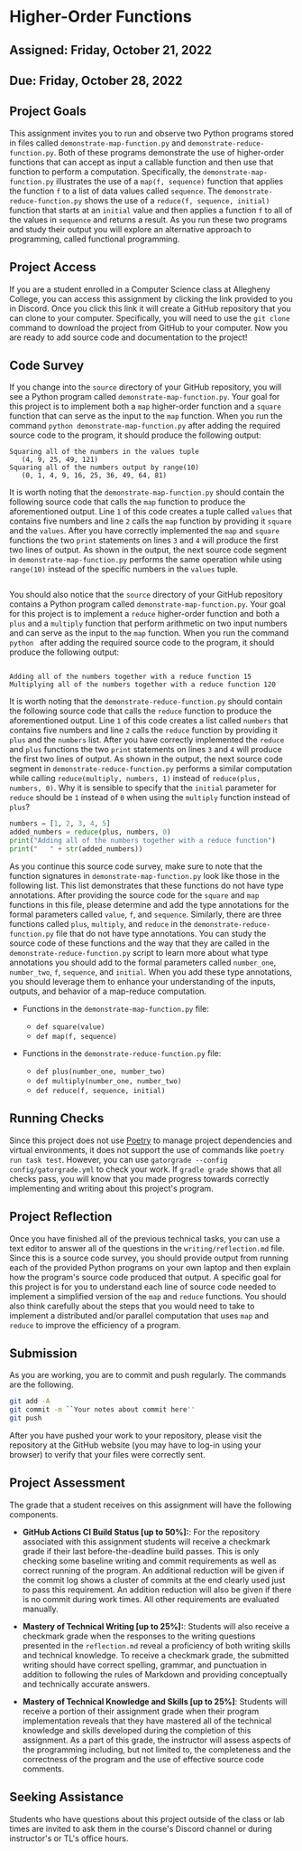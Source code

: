 # Higher-Order Functions

## Assigned: Friday, October 21, 2022

## Due: Friday, October 28, 2022

## Project Goals

This assignment invites you to run and observe two Python programs stored in files called `demonstrate-map-function.py` and `demonstrate-reduce-function.py`. Both of these programs demonstrate the use of higher-order functions that can accept as input a callable function and then use that function to perform a computation. Specifically, the `demonstrate-map-function.py` illustrates the use of a `map(f, sequence)` function that applies the function `f` to a list of data values called `sequence`. The `demonstrate-reduce-function.py` shows the use of a `reduce(f, sequence, initial)` function that starts at an `initial` value and then applies a function `f` to all of the values in `sequence` and returns a result. As you run these two programs and study their output you will explore an alternative approach to programming, called functional programming.


## Project Access

If you are a student enrolled in a Computer Science class at Allegheny College,
you can access this assignment by clicking the link provided to you in Discord.
Once you click this link it will create a GitHub repository that you can clone
to your computer. Specifically, you
will need to use the `git clone` command to download the project from GitHub to
your computer. Now you are ready to add source code and documentation to the
project!

## Code Survey

If you change into the `source` directory of your GitHub repository, you will see a Python program called `demonstrate-map-function.py`. Your goal for this project is to implement both a `map` higher-order function and a `square` function that can serve as the input to the `map` function. When you run the command `python demonstrate-map-function.py` after adding the required source code to the program, it should produce the following output:

```
Squaring all of the numbers in the values tuple
   (4, 9, 25, 49, 121)
Squaring all of the numbers output by range(10)
   (0, 1, 4, 9, 16, 25, 36, 49, 64, 81)
```

It is worth noting that the `demonstrate-map-function.py` should contain the following source code that calls the `map` function to produce the aforementioned output. Line `1` of this code creates a tuple called `values` that contains five numbers and line `2` calls the `map` function by providing it `square` and the `values`. After you have correctly implemented the `map` and `square` functions the two `print` statements on lines `3` and `4` will produce the first two lines of output. As shown in the output, the next source code segment in `demonstrate-map-function.py` performs the same operation while using `range(10)` instead of the specific numbers in the `values` tuple.

```python linenums="1" values = (2, 3, 5, 7, 11) squared = map(square, values) print("Squaring all of the numbers in the values tuple") print(" " + str(squared))

```

You should also notice that the `source` directory of your GitHub repository
contains a Python program called `demonstrate-map-function.py`. Your goal for
this project is to implement a `reduce` higher-order function and both a `plus`
and a `multiply` function that perform arithmetic on two input numbers and can
serve as the input to the `map` function. When you run the command `python
` after adding the required source code to the
program, it should produce the following output:
```

Adding all of the numbers together with a reduce function 15 Multiplying all of the numbers together with a reduce function 120

````

It is worth noting that the `demonstrate-reduce-function.py` should contain the
following source code that calls the `reduce` function to produce the
aforementioned output. Line `1` of this code creates a list called `numbers`
that contains five numbers and line `2` calls the `reduce` function by providing
it `plus` and the `numbers` list. After you have correctly implemented the
`reduce` and `plus` functions the two `print` statements on lines `3` and `4`
will produce the first two lines of output. As shown in the output, the next
source code segment in `demonstrate-reduce-function.py` performs a similar
computation while calling `reduce(multiply, numbers, 1)` instead of
`reduce(plus, numbers, 0)`. Why it is sensible to specify that the
`initial` parameter for `reduce` should be `1` instead of `0` when using the
`multiply` function instead of `plus`?

```python linenums="1"
numbers = [1, 2, 3, 4, 5]
added_numbers = reduce(plus, numbers, 0)
print("Adding all of the numbers together with a reduce function")
print("   " + str(added_numbers))
````

As you continue this source code survey, make sure to note that the function signatures in `demonstrate-map-function.py` look like those in the following list. This list demonstrates that these functions do not have type annotations. After providing the source code for the `square` and `map` functions in this file, please determine and add the type annotations for the formal parameters called `value`, `f`, and `sequence`. Similarly, there are three functions called `plus`, `multiply`, and `reduce` in the `demonstrate-reduce-function.py` file that do not have type annotations. You can study the source code of these functions and the way that they are called in the `demonstrate-reduce-function.py` script to learn more about what type annotations you should add to the formal parameters called `number_one`, `number_two`, `f`, `sequence`, and `initial`. When you add these type annotations, you should leverage them to enhance your understanding of the inputs, outputs, and behavior of a map-reduce computation.

- Functions in the `demonstrate-map-function.py` file:

  - `def square(value)`
  - `def map(f, sequence)`

- Functions in the `demonstrate-reduce-function.py` file:

  - `def plus(number_one, number_two)`
  - `def multiply(number_one, number_two)`
  - `def reduce(f, sequence, initial)`

## Running Checks

Since this project does not use [Poetry](https://python-poetry.org/) to manage
project dependencies and virtual environments, it does not support the use of
commands like `poetry run task test`. However, you can use `gatorgrade --config config/gatorgrade.yml` to check your work. If `gradle grade` shows that all checks pass, you will know that you made progress towards correctly implementing and writing about this project's program.

## Project Reflection

Once you have finished all of the previous technical tasks, you can use a text editor to answer all of the questions in the `writing/reflection.md` file. Since this is a source code survey, you should provide output from running each of the provided Python programs on your own laptop and then explain how the program's source code produced that output. A specific goal for this project is for you to understand each line of source code needed to implement a simplified version of the `map` and `reduce` functions. You should also think carefully about the steps that you would need to take to implement a distributed and/or parallel computation that uses `map` and `reduce` to improve the efficiency of a program.

## Submission

As you are working, you are to commit and push regularly. The commands are the following.

```bash
git add -A
git commit -m ``Your notes about commit here''
git push
```

After you have pushed your work to your repository, please visit the repository at the GitHub website (you may have to log-in using your browser) to verify that your files were correctly sent.

## Project Assessment

The grade that a student receives on this assignment will have the following components.

- **GitHub Actions CI Build Status [up to 50%]:**: For the repository associated
with this assignment students will receive a checkmark grade if their last before-the-deadline
build passes. This is only checking some baseline writing and commit requirements as well as correct
running of the program. An additional reduction will be given if the commit log shows a cluster
of commits at the end clearly used just to pass this requirement. An addition reduction
will also be given if there is no commit during work times. All other requirements are evaluated manually.

- **Mastery of Technical Writing [up to 25%]:**: Students will also receive a checkmark
grade when the responses to the writing questions presented in the `reflection.md` reveal
a proficiency of both writing skills and technical knowledge. To receive a checkmark grade,
the submitted writing should have correct spelling, grammar, and punctuation in addition
to following the rules of Markdown and providing conceptually and technically accurate answers.

- **Mastery of Technical Knowledge and Skills [up to 25%]**: Students will receive a portion
of their assignment grade when their program implementation reveals that they have mastered
all of the technical knowledge and skills developed during the completion of this assignment.
As a part of this grade, the instructor will assess aspects of the programming including,
but not limited to, the completeness and the correctness of the program and the use of
effective source code comments.

## Seeking Assistance

Students who have questions about this project outside of the class or lab times are invited to ask them in the course's Discord channel or during instructor's or TL's office hours.
